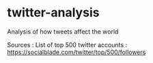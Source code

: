 # twitter-analysis
Analysis of how tweets affect the world


Sources :
  List of top 500 twitter accounts : https://socialblade.com/twitter/top/500/followers
